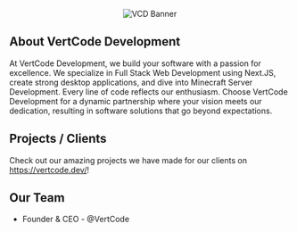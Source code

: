 <p align="center">
  <img src="https://cdn.vertcodedevelopment.com/VertCode_Dev_Text.png" alt="VCD Banner"/>
</p>

## About VertCode Development
At VertCode Development, we build your software with a passion for excellence. We specialize in Full Stack Web Development using Next.JS, create strong desktop applications, and dive into Minecraft Server Development. Every line of code reflects our enthusiasm. Choose VertCode Development for a dynamic partnership where your vision meets our dedication, resulting in software solutions that go beyond expectations.

## Projects / Clients
Check out our amazing projects we have made for our clients on https://vertcode.dev/! 

## Our Team
- Founder & CEO - @VertCode
